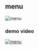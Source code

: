 ## menu

![menu](https://user-images.githubusercontent.com/46050946/151506664-95a8b2da-2081-4ba4-b300-1ea48e24f739.png)

### demo video

[![menu](https://user-images.githubusercontent.com/46050946/151506664-95a8b2da-2081-4ba4-b300-1ea48e24f739.png)](https://user-images.githubusercontent.com/46050946/151506731-7045015c-3c89-4cd0-88a7-2c12fddc32f0.mp4)
